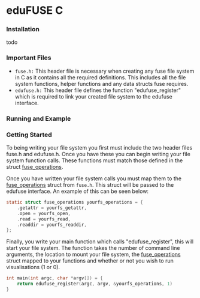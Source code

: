 # eduFUSE C

### Installation
todo

### Important Files
- `fuse.h:` This header file is necessary when creating any fuse file system in C as it contains all the required definitions. This includes
all the file system functions, helper functions and any data structs fuse requires.
- `edufuse.h:` This header file defines the function "edufuse_register" which is required to link your created file system to the edufuse 
interface.

### Running and Example

### Getting Started
To being writing your file system you first must include the two header files fuse.h and edufuse.h. Once you have these you can begin
writing your file system function calls. These functions must match those defined in the struct [fuse_operations](https://libfuse.github.io/doxygen/structfuse__operations.html).

Once you have written your file system calls you must map them to the [fuse_operations](https://libfuse.github.io/doxygen/structfuse__operations.html)
struct from `fuse.h`. This struct will be passed to the edufuse interface. An example of this can be seen below:
```C
static struct fuse_operations yourfs_operations = {
    .getattr = yourfs_getattr,
    .open = yourfs_open,
    .read = yourfs_read,
    .readdir = yourfs_readdir,
};
```

Finally, you write your main function which calls "edufuse_register", this will start your file system. The function takes the number of 
command line arguments, the location to mount your file system, the [fuse_operations](https://libfuse.github.io/doxygen/structfuse__operations.html)
struct mapped to your functions and whether or not you wish to run visualisations (1 or 0). 
```C
int main(int argc, char *argv[]) = {
    return edufuse_register(argc, argv, &yourfs_operations, 1)
}
```
